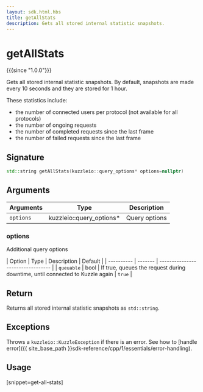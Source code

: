 ```yaml
---
layout: sdk.html.hbs
title: getAllStats
description: Gets all stored internal statistic snapshots.
---
```


# getAllStats

{{{since "1.0.0"}}}

Gets all stored internal statistic snapshots.
By default, snapshots are made every 10 seconds and they are stored for 1 hour.

These statistics include:

* the number of connected users per protocol (not available for all protocols)
* the number of ongoing requests
* the number of completed requests since the last frame
* the number of failed requests since the last frame


## Signature

```cpp
std::string getAllStats(kuzzleio::query_options* options=nullptr)
```

## Arguments

| Arguments | Type          | Description       |
| --------- | ------------- | ------------------|
| `options` | kuzzleio::query_options* | Query options | no       |

### options

Additional query options

| Option     | Type   | Description                       | Default |
| ---------- | ------- | --------------------------------- | 
| `queuable` | bool | If true, queues the request during downtime, until connected to Kuzzle again | `true`  |


## Return
Returns all stored internal statistic snapshots as `std::string`.

## Exceptions

Throws a `kuzzleio::KuzzleException` if there is an error. See how to [handle error]({{ site_base_path }}sdk-reference/cpp/1/essentials/error-handling).

## Usage

[snippet=get-all-stats]
